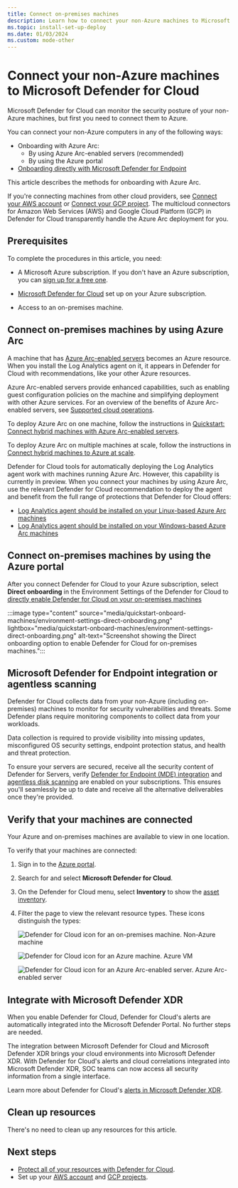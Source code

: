 ```yaml
---
title: Connect on-premises machines
description: Learn how to connect your non-Azure machines to Microsoft Defender for Cloud.
ms.topic: install-set-up-deploy
ms.date: 01/03/2024
ms.custom: mode-other
---
```


# Connect your non-Azure machines to Microsoft Defender for Cloud

Microsoft Defender for Cloud can monitor the security posture of your non-Azure machines, but first you need to connect them to Azure.

You can connect your non-Azure computers in any of the following ways:

- Onboarding with Azure Arc:
  - By using Azure Arc-enabled servers (recommended)
  - By using the Azure portal
- [Onboarding directly with Microsoft Defender for Endpoint](onboard-machines-with-defender-for-endpoint.md)

This article describes the methods for onboarding with Azure Arc.

If you're connecting machines from other cloud providers, see [Connect your AWS account](quickstart-onboard-aws.md) or [Connect your GCP project](quickstart-onboard-gcp.md). The multicloud connectors for Amazon Web Services (AWS) and Google Cloud Platform (GCP) in Defender for Cloud transparently handle the Azure Arc deployment for you.

## Prerequisites

To complete the procedures in this article, you need:

- A Microsoft Azure subscription. If you don't have an Azure subscription, you can [sign up for a free one](https://azure.microsoft.com/pricing/free-trial/).

- [Microsoft Defender for Cloud](get-started.md#enable-defender-for-cloud-on-your-azure-subscription) set up on your Azure subscription.

- Access to an on-premises machine.

## Connect on-premises machines by using Azure Arc

A machine that has [Azure Arc-enabled servers](/azure/azure-arc/servers/overview) becomes an Azure resource. When you install the Log Analytics agent on it, it appears in Defender for Cloud with recommendations, like your other Azure resources.

Azure Arc-enabled servers provide enhanced capabilities, such as enabling guest configuration policies on the machine and simplifying deployment with other Azure services. For an overview of the benefits of Azure Arc-enabled servers, see [Supported cloud operations](/azure/azure-arc/servers/overview#supported-cloud-operations).

To deploy Azure Arc on one machine, follow the instructions in [Quickstart: Connect hybrid machines with Azure Arc-enabled servers](/azure/azure-arc/servers/learn/quick-enable-hybrid-vm).

To deploy Azure Arc on multiple machines at scale, follow the instructions in [Connect hybrid machines to Azure at scale](/azure/azure-arc/servers/onboard-service-principal).

Defender for Cloud tools for automatically deploying the Log Analytics agent work with machines running Azure Arc. However, this capability is currently in preview. When you connect your machines by using Azure Arc, use the relevant Defender for Cloud recommendation to deploy the agent and benefit from the full range of protections that Defender for Cloud offers:

- [Log Analytics agent should be installed on your Linux-based Azure Arc machines](https://portal.azure.com/#blade/Microsoft_Azure_Security/RecommendationsBlade/assessmentKey/720a3e77-0b9a-4fa9-98b6-ddf0fd7e32c1)
- [Log Analytics agent should be installed on your Windows-based Azure Arc machines](https://portal.azure.com/#blade/Microsoft_Azure_Security/RecommendationsBlade/assessmentKey/27ac71b1-75c5-41c2-adc2-858f5db45b08)

## Connect on-premises machines by using the Azure portal

After you connect Defender for Cloud to your Azure subscription, select **Direct onboarding** in the Environment Settings of the Defender for Cloud to [directly enable Defender for Cloud on your on-premises machines](onboard-machines-with-defender-for-endpoint.md#enable-direct-onboarding)

:::image type="content" source="media/quickstart-onboard-machines/environment-settings-direct-onboarding.png" lightbox="media/quickstart-onboard-machines/environment-settings-direct-onboarding.png" alt-text="Screenshot showing the Direct onboarding option to enable Defender for Cloud for on-premises machines.":::

## Microsoft Defender for Endpoint integration or agentless scanning

Defender for Cloud collects data from your non-Azure (including on-premises) machines to monitor for security vulnerabilities and threats. Some Defender plans require monitoring components to collect data from your workloads.

Data collection is required to provide visibility into missing updates, misconfigured OS security settings, endpoint protection status, and health and threat protection.

To ensure your servers are secured, receive all the security content of Defender for Servers, verify [Defender for Endpoint (MDE) integration](integration-defender-for-endpoint.md) and [agentless disk scanning](concept-agentless-data-collection.md) are enabled on your subscriptions. This ensures you'll seamlessly be up to date and receive all the alternative deliverables once they're provided.
## Verify that your machines are connected

Your Azure and on-premises machines are available to view in one location.

To verify that your machines are connected:

1. Sign in to the [Azure portal](https://portal.azure.com).

1. Search for and select **Microsoft Defender for Cloud**.

1. On the Defender for Cloud menu, select **Inventory** to show the [asset inventory](asset-inventory.md).

1. Filter the page to view the relevant resource types. These icons distinguish the types:

   ![Defender for Cloud icon for an on-premises machine.](./media/quickstart-onboard-machines/security-center-monitoring-icon1.png) Non-Azure machine

   ![Defender for Cloud icon for an Azure machine.](./media/quickstart-onboard-machines/security-center-monitoring-icon2.png) Azure VM

   ![Defender for Cloud icon for an Azure Arc-enabled server.](./media/quickstart-onboard-machines/arc-enabled-machine-icon.png) Azure Arc-enabled server

## Integrate with Microsoft Defender XDR

When you enable Defender for Cloud, Defender for Cloud's alerts are automatically integrated into the Microsoft Defender Portal. No further steps are needed.

The integration between Microsoft Defender for Cloud and Microsoft Defender XDR brings your cloud environments into Microsoft Defender XDR. With Defender for Cloud's alerts and cloud correlations integrated into Microsoft Defender XDR, SOC teams can now access all security information from a single interface.

Learn more about Defender for Cloud's [alerts in Microsoft Defender XDR](concept-integration-365.md).

## Clean up resources

There's no need to clean up any resources for this article.

## Next steps

- [Protect all of your resources with Defender for Cloud](enable-all-plans.md).
- Set up your [AWS account](quickstart-onboard-aws.md) and [GCP projects](quickstart-onboard-gcp.md).
